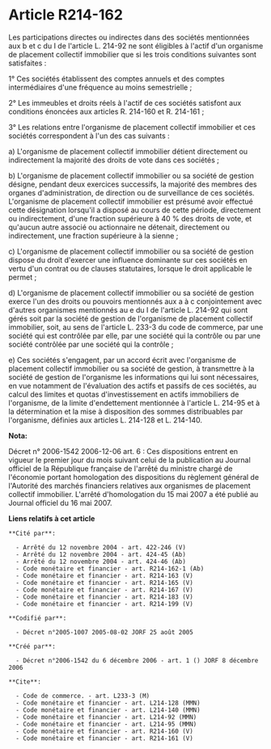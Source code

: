 # Article R214-162

Les participations directes ou indirectes dans des sociétés mentionnées aux b et c du I de l'article L. 214-92 ne sont
éligibles à l'actif d'un organisme de placement collectif immobilier que si les trois conditions suivantes sont satisfaites :

1° Ces sociétés établissent des comptes annuels et des comptes intermédiaires d'une fréquence au moins semestrielle ;

2° Les immeubles et droits réels à l'actif de ces sociétés satisfont aux conditions énoncées aux articles R. 214-160 et R.
214-161 ;

3° Les relations entre l'organisme de placement collectif immobilier et ces sociétés correspondent à l'un des cas suivants :

a) L'organisme de placement collectif immobilier détient directement ou indirectement la majorité des droits de vote dans ces
sociétés ;

b) L'organisme de placement collectif immobilier ou sa société de gestion désigne, pendant deux exercices successifs, la
majorité des membres des organes d'administration, de direction ou de surveillance de ces sociétés. L'organisme de placement
collectif immobilier est présumé avoir effectué cette désignation lorsqu'il a disposé au cours de cette période, directement
ou indirectement, d'une fraction supérieure à 40 % des droits de vote, et qu'aucun autre associé ou actionnaire ne détenait,
directement ou indirectement, une fraction supérieure à la sienne ;

c) L'organisme de placement collectif immobilier ou sa société de gestion dispose du droit d'exercer une influence dominante
sur ces sociétés en vertu d'un contrat ou de clauses statutaires, lorsque le droit applicable le permet ;

d) L'organisme de placement collectif immobilier ou sa société de gestion exerce l'un des droits ou pouvoirs mentionnés aux a
à c conjointement avec d'autres organismes mentionnés au e du I de l'article L. 214-92 qui sont gérés soit par la société de
gestion de l'organisme de placement collectif immobilier, soit, au sens de l'article L. 233-3 du code de commerce, par une
société qui est contrôlée par elle, par une société qui la contrôle ou par une société contrôlée par une société qui la
contrôle ;

e) Ces sociétés s'engagent, par un accord écrit avec l'organisme de placement collectif immobilier ou sa société de gestion,
à transmettre à la société de gestion de l'organisme les informations qui lui sont nécessaires, en vue notamment de
l'évaluation des actifs et passifs de ces sociétés, au calcul des limites et quotas d'investissement en actifs immobiliers de
l'organisme, de la limite d'endettement mentionnée à l'article L. 214-95 et à la détermination et la mise à disposition des
sommes distribuables par l'organisme, définies aux articles L. 214-128 et L. 214-140.

**Nota:**

Décret n° 2006-1542 2006-12-06 art. 6 : Ces dispositions entrent en vigueur le premier jour du mois suivant celui de la
publication au Journal officiel de la République française de l'arrêté du ministre chargé de l'économie portant homologation
des dispositions du règlement général de l'Autorité des marchés financiers relatives aux organismes de placement collectif
immobilier. L'arrêté d'homologation du 15 mai 2007 a été publié au Journal officiel du 16 mai 2007.

**Liens relatifs à cet article**

	**Cité par**:

	  - Arrêté du 12 novembre 2004 - art. 422-246 (V)
	  - Arrêté du 12 novembre 2004 - art. 424-45 (Ab)
	  - Arrêté du 12 novembre 2004 - art. 424-46 (Ab)
	  - Code monétaire et financier - art. R214-162-1 (Ab)
	  - Code monétaire et financier - art. R214-163 (V)
	  - Code monétaire et financier - art. R214-165 (V)
	  - Code monétaire et financier - art. R214-167 (V)
	  - Code monétaire et financier - art. R214-183 (V)
	  - Code monétaire et financier - art. R214-199 (V)

	**Codifié par**:

	  - Décret n°2005-1007 2005-08-02 JORF 25 août 2005

	**Créé par**:

	  - Décret n°2006-1542 du 6 décembre 2006 - art. 1 () JORF 8 décembre 2006

	**Cite**:

	  - Code de commerce. - art. L233-3 (M)
	  - Code monétaire et financier - art. L214-128 (MMN)
	  - Code monétaire et financier - art. L214-140 (MMN)
	  - Code monétaire et financier - art. L214-92 (MMN)
	  - Code monétaire et financier - art. L214-95 (MMN)
	  - Code monétaire et financier - art. R214-160 (V)
	  - Code monétaire et financier - art. R214-161 (V)
